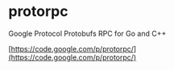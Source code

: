 protorpc
========

Google Protocol Protobufs RPC for Go and C++

[https://code.google.com/p/protorpc/](https://code.google.com/p/protorpc/)
